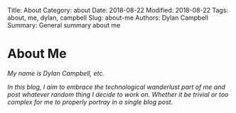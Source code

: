 Title: About
Category: about
Date: 2018-08-22
Modified: 2018-08-22
Tags: about, me, dylan, campbell
Slug: about-me
Authors: Dylan Campbell
Summary: General summary about me

**About Me**
========
*My name is Dylan Campbell, etc.*

*In this blog, I aim to embrace the technological wanderlust part of me and post whatever random thing I decide to work on. Whether it be trivial or too complex for me to properly portray in a single blog post.*